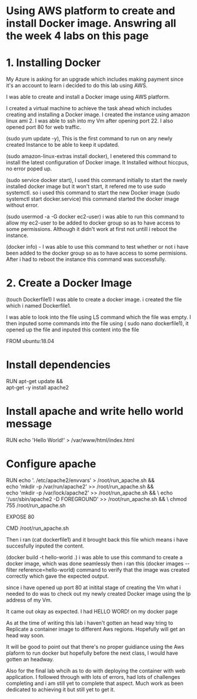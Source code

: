 
# Using AWS platform to create and install Docker image. Answring all the week 4 labs on this page 




# 1. Installing Docker  

My Azure is asking for an upgrade which includes  making payment since it's an account to learn i decided 
to do this lab using AWS. 

I was able to create and install a Docker image using AWS platform.

I created a virtual machine to achieve the task ahead which includes creating and installing a Docker 
image. I created the instance using amazon linux ami 2. I was able to ssh into my Vm after opening 
port 22. I also opened port 80 for web traffic.

(sudo yum update -y), This is the first command to run on any newly created Instance to be able to keep it 
updated.

(sudo amazon-linux-extras install docker), I enetered this command to install the latest configuration of 
Docker image. It Installed without hiccpus, no error poped up.

(sudo service docker start), I used this command initially to start the nwely installed docker image but it 
won't start, it refered me to use sudo systemctl. so i used this command to start the new Docker image 
(sudo systemctl start docker.service) this command started the docker image without error.


(sudo usermod -a -G docker ec2-user) i was able to run this command to allow my ec2-user to be added to docker 
group so as to have access to some permissions. Although it didn't work at first not untill i reboot 
the instance.  


(docker info) - I was able to use this command to test whether or not i have been added to the docker group so
as to have access to some permisions. After i had to reboot the instance this command was successfully.


# 2. Create a Docker Image

(touch Dockerfile1) I was able to create a docker image. i created the file which i named Dockerfile1.

I was able to look into the file using LS command which the file was empty. I then inputed some commands 
into the file using ( sudo nano dockerfile1), it opened up the file and inputed this content into the file 

FROM ubuntu:18.04

# Install dependencies
RUN apt-get update && \
 apt-get -y install apache2

# Install apache and write hello world message
RUN echo 'Hello World!' > /var/www/html/index.html


# Configure apache
RUN echo '. /etc/apache2/envvars' > /root/run_apache.sh && \
 echo 'mkdir -p /var/run/apache2' >> /root/run_apache.sh && \
 echo 'mkdir -p /var/lock/apache2' >> /root/run_apache.sh && \ 
 echo '/usr/sbin/apache2 -D FOREGROUND' >> /root/run_apache.sh && \ 
 chmod 755 /root/run_apache.sh

EXPOSE 80

CMD /root/run_apache.sh


Then i ran (cat dockerfile1) and it brought back this file which means i have succesfully inputed the content.



(docker build -t hello-world .) i was able to use this command to create a docker image, which was done seamlessly
then i ran this
(docker images --filter reference=hello-world) command to verify that the image was created correctly which gave the 
expected output.
 
since i have opened up port 80 at initital stage of creating the Vm what i needed to do was to check out my newly
created Docker image using the Ip address of my Vm. 

It came out okay as expected. I had HELLO WORD! on my docker page 




As at the time of writing this lab i haven't gotten an head way tring to Replicate a container image to different Aws 
regions. Hopefully will get an head way soon.
 
It will be good to point out that there's no proper guidiance using the Aws plaform to run docker but hopefully 
before the next class, I would have gotten an headway.  


Also for the final lab whcih as to do with deploying the container with web application. I followed through with lots
of errors, had lots of challenges completing and i am still yet to complete that aspect. Much work as been dedicated 
to achieving it but still yet to get it.
